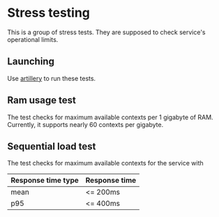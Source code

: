 # Stress testing

This is a group of stress tests.
They are supposed to check service's operational limits.

## Launching

Use [artillery](https://www.artillery.io) to run these tests.

## Ram usage test

The test checks for maximum available contexts per 1 gigabyte of RAM.
Currently, it supports nearly 60 contexts per gigabyte.

## Sequential load test

The test checks for maximum available contexts for the service with

| Response time type | Response time |
|--------------------|---------------|
| mean               | <= 200ms      |
| p95                | <= 400ms      |
